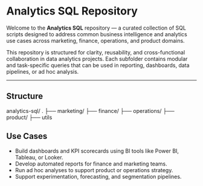 # Analytics SQL Repository

Welcome to the **Analytics SQL** repository — a curated collection of SQL scripts designed to address common business intelligence and analytics use cases across marketing, finance, operations, and product domains.

This repository is structured for clarity, reusability, and cross-functional collaboration in data analytics projects. Each subfolder contains modular and task-specific queries that can be used in reporting, dashboards, data pipelines, or ad hoc analysis.

---

## Structure
analytics-sql/
.
├── marketing/
├── finance/
├── operations/
├── product/
├── utils
## Use Cases

- Build dashboards and KPI scorecards using BI tools like Power BI, Tableau, or Looker.
- Develop automated reports for finance and marketing teams.
- Run ad hoc analyses to support product or operations strategy.
- Support experimentation, forecasting, and segmentation pipelines.
